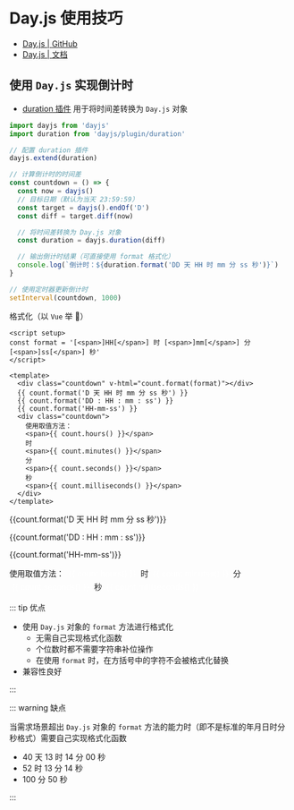 <script setup>
import { ref, onMounted, onUnmounted } from 'vue'
import dayjs from 'dayjs'
import duration from 'dayjs/plugin/duration'

dayjs.extend(duration)

const timer = ref(null)
const count = ref(dayjs.duration(0))

// 计算倒计时的时间差
const countdown = () => {
  const now = dayjs()
  const target = dayjs().endOf('D')
  const diff = target.diff(now);

  count.value = dayjs.duration(diff)
}

onMounted(() => {
  timer.value = setInterval(countdown, 30)
})

onUnmounted(() => {
  clearInterval(timer.value)
})
</script>

# Day.js 使用技巧

- [Day.js | GitHub](https://github.com/iamkun/dayjs)
- [Day.js | 文档](https://day.js.org/docs/en/installation/installation)

## 使用 `Day.js` 实现倒计时

- [duration 插件](https://day.js.org/docs/en/plugin/duration) 用于将时间差转换为 `Day.js` 对象

```js
import dayjs from 'dayjs'
import duration from 'dayjs/plugin/duration'

// 配置 duration 插件
dayjs.extend(duration)

// 计算倒计时的时间差
const countdown = () => {
  const now = dayjs()
  // 目标日期（默认为当天 23:59:59）
  const target = dayjs().endOf('D')
  const diff = target.diff(now)

  // 将时间差转换为 Day.js 对象
  const duration = dayjs.duration(diff)

  // 输出倒计时结果（可直接使用 format 格式化）
  console.log(`倒计时：${duration.format('DD 天 HH 时 mm 分 ss 秒')}`)
}

// 使用定时器更新倒计时
setInterval(countdown, 1000)
```

格式化（以 `Vue` 举 🌰）

```vue
<script setup>
const format = '[<span>]HH[</span>] 时 [<span>]mm[</span>] 分 [<span>]ss[</span>] 秒'
</script>

<template>
  <div class="countdown" v-html="count.format(format)"></div>
  {{ count.format('D 天 HH 时 mm 分 ss 秒') }}
  {{ count.format('DD : HH : mm : ss') }}
  {{ count.format('HH-mm-ss') }}
  <div class="countdown">
    使用取值方法：
    <span>{{ count.hours() }}</span>
    时
    <span>{{ count.minutes() }}</span>
    分
    <span>{{ count.seconds() }}</span>
    秒
    <span>{{ count.milliseconds() }}</span>
  </div>
</template>
```

<style>
.countdown span {
  display: inline-block;
  border-radius: 4px;
  padding: 0 4px;
  min-width: 24px;
  text-align: center;
  line-height: 24px;
  color: #fff;
  background: var(--vp-c-brand);
}
</style>

<div class="countdown" v-html="count.format('[<span>]HH[</span>] 时 [<span>]mm[</span>] 分 [<span>]ss[</span>] 秒')"></div>

{{count.format('D 天 HH 时 mm 分 ss 秒')}}

{{count.format('DD : HH : mm : ss')}}

{{count.format('HH-mm-ss')}}

<div class="countdown">
  使用取值方法：
  <span>{{ count.hours() }}</span>
  时
  <span>{{ count.minutes() }}</span>
  分
  <span>{{ count.seconds() }}</span>
  秒
  <span>{{ count.milliseconds() }}</span>
</div>

::: tip 优点

- 使用 `Day.js` 对象的 `format` 方法进行格式化
  - 无需自己实现格式化函数
  - 个位数时都不需要字符串补位操作
  - 在使用 `format` 时，在方括号中的字符不会被格式化替换
- 兼容性良好

:::

::: warning 缺点

当需求场景超出 `Day.js` 对象的 `format` 方法的能力时（即不是标准的年月日时分秒格式）需要自己实现格式化函数

- 40 天 13 时 14 分 00 秒
- 52 时 13 分 14 秒
- 100 分 50 秒

:::
